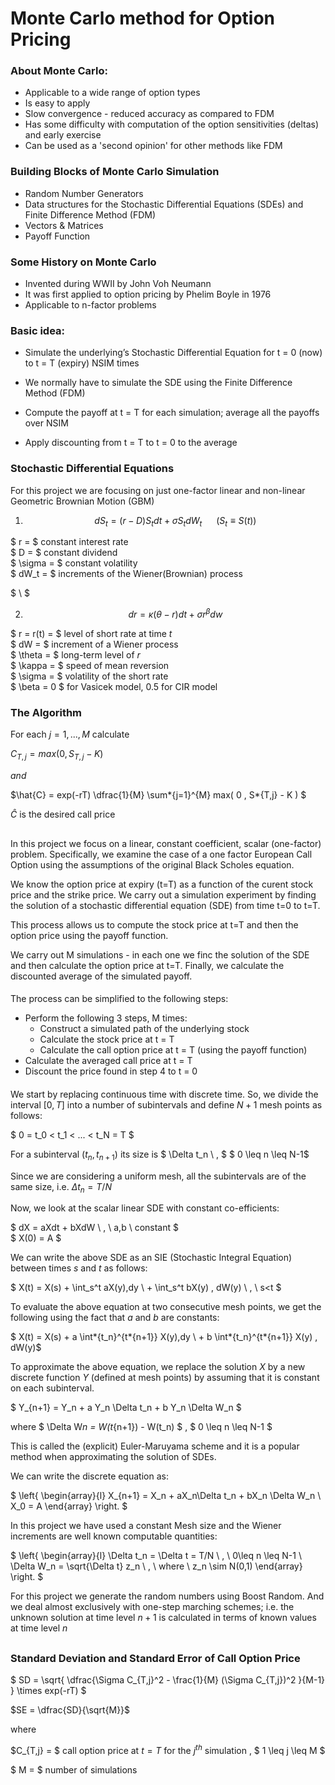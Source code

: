 # Monte Carlo method for Option Pricing

### About Monte Carlo:

- Applicable to a wide range of option types
- Is easy to apply
- Slow convergence - reduced accuracy as compared to FDM
- Has some difficulty with computation of the option sensitivities (deltas) and early exercise
- Can be used as a 'second opinion' for other methods like FDM

### Building Blocks of Monte Carlo Simulation

- Random Number Generators
- Data structures for the Stochastic Differential Equations (SDEs) and Finite Difference Method (FDM)
- Vectors & Matrices
- Payoff Function

### Some History on Monte Carlo

- Invented during WWII by John Voh Neumann
- It was first applied to option pricing by Phelim Boyle in 1976
- Applicable to n-factor problems

### Basic idea:

- Simulate the underlying’s Stochastic Differential Equation for t = 0 (now) to t = T (expiry) NSIM times

- We normally have to simulate the SDE using the Finite Difference Method (FDM)

- Compute the payoff at t = T for each simulation; average all the payoffs over NSIM

- Apply discounting from t = T to t = 0 to the average

### Stochastic Differential Equations

For this project we are focusing on just one-factor linear and non-linear Geometric Brownian Motion (GBM)

1. $$ dS_t = (r-D)S_tdt + \sigma S_t dW_t \hspace{15pt} \ \left( S_t \equiv S(t) \right) $$

$ r = $ constant interest rate \
$ D = $ constant dividend \
$ \sigma = $ constant volatility \
$ dW_t = $ increments of the Wiener(Brownian) process

$ \ $

2. $$ dr = \kappa(\theta - r)dt + \sigma r^{\beta} dw $$

$ r = r(t) = $ level of short rate at time $t$ \
$ dW = $ increment of a Wiener process \
$ \theta = $ long-term level of $r$ \
$ \kappa = $ speed of mean reversion \
$ \sigma = $ volatility of the short rate \
$ \beta = 0 $ for Vasicek model, $0.5$ for CIR model

###

### The Algorithm

For each $j = 1,...,M$ calculate

$C_{T,j} = max( 0 , S_{T,j} - K )$

$and$

$\hat{C} = exp(-rT) \dfrac{1}{M} \sum*{j=1}^{M} max( 0 , S*{T,j} - K ) $

$\hat{C}$ is the desired call price

####

##

In this project we focus on a linear, constant coefficient, scalar (one-factor) problem. Specifically, we examine the case of a one factor European Call Option using the assumptions of the original Black Scholes equation.

We know the option price at expiry (t=T) as a function of the curent stock price and the strike price. We carry out a simulation experiment by finding the solution of a stochastic differential equation (SDE) from time t=0 to t=T.

This process allows us to compute the stock price at t=T and then the option price using the payoff function.

We carry out M simulations - in each one we finc the solution of the SDE and then calculate the option price at t=T. Finally, we calculate the discounted average of the simulated payoff.

####

The process can be simplified to the following steps:

- Perform the following 3 steps, M times:
  - Construct a simulated path of the underlying stock
  - Calculate the stock price at t = T
  - Calculate the call option price at t = T (using the payoff function)
- Calculate the averaged call price at t = T
- Discount the price found in step 4 to t = 0

####

We start by replacing continuous time with discrete time. So, we divide the interval $[0,T]$ into a number of subintervals and define $N+1$ mesh points as follows:

$ 0 = t_0 < t_1 < ... < t_N = T $

For a subinterval $(t_n, t_{n+1})$ its size is $ \Delta t_n \ , $ $ 0 \leq n \leq N-1$

Since we are considering a uniform mesh, all the subintervals are of the same size, i.e. $\Delta t_n = T/N$

Now, we look at the scalar linear SDE with constant co-efficients:

$ dX = aXdt + bXdW \ , \ a,b \ constant $ \
$ X(0) = A $

We can write the above SDE as an SIE (Stochastic Integral Equation) between times $s$ and $t$ as follows:

$ X(t) = X(s) + \int_s^t aX(y)\,dy \ + \int_s^t bX(y) \, dW(y) \ , \ s<t $

To evaluate the above equation at two consecutive mesh points, we get the following using the fact that $a$ and $b$ are constants:

$ X(t) = X(s) + a \int*{t_n}^{t*{n+1}} X(y)\,dy \ + b \int*{t_n}^{t*{n+1}} X(y) \, dW(y)$

To approximate the above equation, we replace the solution $X$ by a new discrete function $Y$ (defined at mesh points) by assuming that it is constant on each subinterval.

$ Y\_{n+1} = Y_n + a Y_n \Delta t_n + b Y_n \Delta W_n $

where $ \Delta W*n = W(t*{n+1}) - W(t_n) $ , $ 0 \leq n \leq N-1 $

This is called the (explicit) Euler-Maruyama scheme and it is a popular method when approximating the solution of SDEs.

We can write the discrete equation as:

$ \left\{
\begin{array}{l}
X\_{n+1} = X_n + aX_n\Delta t_n + bX_n \Delta W_n \\
X_0 = A
\end{array}
\right. $

In this project we have used a constant Mesh size and the Wiener increments are well known computable quantities:

$ \left\{
\begin{array}{l}
\Delta t_n = \Delta t = T/N \ , \ 0\leq n \leq N-1 \\
\Delta W_n = \sqrt{\Delta t} z_n \ , \ where \ z_n \sim N(0,1)
\end{array}
\right. $

For this project we generate the random numbers using Boost Random. And we deal almost exclusively with one-step marching schemes; i.e. the unknown solution at time level $n + 1$ is calculated in terms of known values at time level $n$

##

####

### Standard Deviation and Standard Error of Call Option Price

$ SD = \sqrt{ \dfrac{\Sigma C_{T,j}^2 - \frac{1}{M} (\Sigma C_{T,j})^2 }{M-1} } \times exp(-rT) $

$SE = \dfrac{SD}{\sqrt{M}}$

where

$C_{T,j} = $ call option price at $t=T$ for the $j^{th}$ simulation , $ 1 \leq j \leq M $

$ M = $ number of simulations
